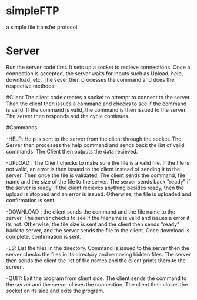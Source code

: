 # simpleFTP
a simple file transfer protocol

# Server
  Run the server code first. It sets up a socket to recieve connections. Once a connection is accepted, the server waits for       inputs such as Upload, help, download, etc. The sever then processes the command and does the respective methods.
  
#Client
  The client code creates a socket to attempt to connect to the server. Then the client then issues a command and checks to see if the command is valid. If the command is valid, the command is then issued to the server. The server then responds and the cycle continues.
  
  
#Commands

  -HELP: Help is sent to the server from the client through the socket. The Server then processes the help command and sends back the list of valid commands. The Client then outputs the data recieved.
  
  -UPLOAD <FileName>: The Client checks to make sure the file is a valid file. If the file is not valid, an error is then issued to the client instead of sending it to the server. Then once the file is validated, The client sends the command, file name and the size of the file to the server. The server sends back "ready" if the server is ready. If the client recieves anything besides ready, then the upload is stopped and an error is issued. Otherwise, the file is uploaded and confirmation is sent.
  
  -DOWNLOAD <FileName>: the client sends the command and the file name to the server. The server checks to see if the filename is valid and issues a error if its not. Otherwise, the file size is sent and the client then sends "ready" back to server, and the server sends the file to the client. Once download is complete, confirmation is sent.
  
  -LS: List the files in the directory. Command is issued to the server then the server checks the files in its directory and removing hidden files. The server then sends the client the list of file names and the client prints them to the screen.
  
  -QUIT: Exit the program from client side. The client sends the command to the server and the server closes the connection. The client then closes the socket on its side and exits the program.
